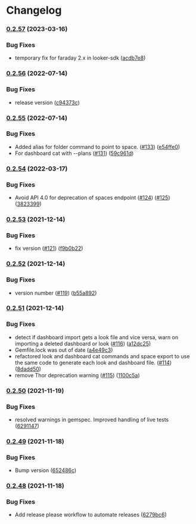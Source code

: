 # Changelog

### [0.2.57](https://www.github.com/looker-open-source/gzr/compare/v0.2.56...v0.2.57) (2023-03-16)


### Bug Fixes

* temporary fix for faraday 2.x in looker-sdk ([acdb7e8](https://www.github.com/looker-open-source/gzr/commit/acdb7e8a174cd3dde5d8c95c95e572ec331b948f))

### [0.2.56](https://www.github.com/looker-open-source/gzr/compare/v0.2.55...v0.2.56) (2022-07-14)

### Bug Fixes

- release version ([c94373c](https://www.github.com/looker-open-source/gzr/commit/c94373ce0677b4bd86e525f6a7e15b0204cb69fe))

### [0.2.55](https://github.com/looker-open-source/gzr/compare/v0.2.54...v0.2.55) (2022-07-14)

### Bug Fixes

- Added alias for folder command to point to space. ([#133](https://github.com/looker-open-source/gzr/issues/133)) ([e54ffe0](https://github.com/looker-open-source/gzr/commit/e54ffe0c8c1ba300b5d989c5b16b8a234e9623b1))
- For dashboard cat with --plans ([#131](https://github.com/looker-open-source/gzr/issues/131)) ([59c961d](https://github.com/looker-open-source/gzr/commit/59c961dca820654c8ca228fc79429079ac4825bd))

### [0.2.54](https://www.github.com/looker-open-source/gzr/compare/v0.2.53...v0.2.54) (2022-03-17)

### Bug Fixes

- Avoid API 4.0 for deprecation of spaces endpoint ([#124](https://www.github.com/looker-open-source/gzr/issues/124)) ([#125](https://www.github.com/looker-open-source/gzr/issues/125)) ([3823399](https://www.github.com/looker-open-source/gzr/commit/38233991bfc5456ac0cf3d485d12520f50a2ea76))

### [0.2.53](https://www.github.com/looker-open-source/gzr/compare/v0.2.52...v0.2.53) (2021-12-14)

### Bug Fixes

- fix version ([#121](https://www.github.com/looker-open-source/gzr/issues/121)) ([f9b0b22](https://www.github.com/looker-open-source/gzr/commit/f9b0b2237eb3c520aabc2f1ff5a63ddf6c934ce4))

### [0.2.52](https://www.github.com/looker-open-source/gzr/compare/v0.2.51...v0.2.52) (2021-12-14)

### Bug Fixes

- version number ([#119](https://www.github.com/looker-open-source/gzr/issues/119)) ([b55a892](https://www.github.com/looker-open-source/gzr/commit/b55a892d8d040ce4547924d613a590877e129322))

### [0.2.51](https://www.github.com/looker-open-source/gzr/compare/v0.2.50...v0.2.51) (2021-12-14)

### Bug Fixes

- detect if dashboard import gets a look file and vice versa, warn on importing a deleted dashboard or look ([#116](https://www.github.com/looker-open-source/gzr/issues/116)) ([a12dc25](https://www.github.com/looker-open-source/gzr/commit/a12dc2525bed55816b368306f2d05a24dc07aaf4))
- Gemfile.lock was out of date ([a4e49c3](https://www.github.com/looker-open-source/gzr/commit/a4e49c3972772e0629a8f1589172ddd136ee7e21))
- refactored look and dashboard cat commands and space export to use the same code to generate each look and dashboard file. ([#114](https://www.github.com/looker-open-source/gzr/issues/114)) ([8dadd50](https://www.github.com/looker-open-source/gzr/commit/8dadd500376e2b971c38dbcd69f507268a3e6b9e))
- remove Thor deprecation warning ([#115](https://www.github.com/looker-open-source/gzr/issues/115)) ([1100c5a](https://www.github.com/looker-open-source/gzr/commit/1100c5a24b0626c01c6248d87172c7ab624bf42f))

### [0.2.50](https://www.github.com/looker-open-source/gzr/compare/v0.2.49...v0.2.50) (2021-11-19)

### Bug Fixes

- resolved warnings in gemspec. Improved handling of live tests ([6291147](https://www.github.com/looker-open-source/gzr/commit/6291147a09f55ed095d718a7a998d5af09b716e3))

### [0.2.49](https://www.github.com/looker-open-source/gzr/compare/v0.2.48...v0.2.49) (2021-11-18)

### Bug Fixes

- Bump version ([652486c](https://www.github.com/looker-open-source/gzr/commit/652486ce6571d4fea2d3ea847c5927395aa4373e))

### [0.2.48](https://www.github.com/looker-open-source/gzr/compare/v0.2.47...v0.2.48) (2021-11-18)

### Bug Fixes

- Add release please workflow to automate releases ([6279bc6](https://www.github.com/looker-open-source/gzr/commit/6279bc68fcfd8f09f7385053767e6a9571570333))
